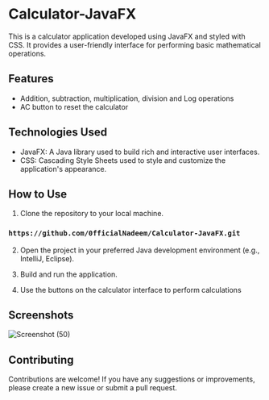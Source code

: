 # Calculator-JavaFX

This is a calculator application developed using JavaFX and styled with CSS. It provides a user-friendly interface for performing basic mathematical operations.

## Features

- Addition, subtraction, multiplication, division and Log operations
- AC button to reset the calculator

## Technologies Used

- JavaFX: A Java library used to build rich and interactive user interfaces.
- CSS: Cascading Style Sheets used to style and customize the application's appearance.

## How to Use
1. Clone the repository to your local machine.
### `https://github.com/0fficialNadeem/Calculator-JavaFX.git`


2. Open the project in your preferred Java development environment (e.g., IntelliJ, Eclipse).

3. Build and run the application.

4. Use the buttons on the calculator interface to perform calculations

## Screenshots
![Screenshot (50)](https://github.com/0fficialNadeem/Calculator-JavaFX/assets/55362119/5407d4f4-02c6-4831-b9fd-87f23f6fcbc6)

## Contributing
Contributions are welcome! If you have any suggestions or improvements, please create a new issue or submit a pull request.

